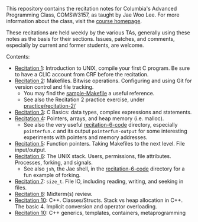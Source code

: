 This repository contains the recitation notes for Columbia's Advanced
Programming Class, COMSW3157, as taught by Jae Woo Lee. For more information
about the class, visit the [course homepage](http://www.cs.columbia.edu/~jae/3157).

These recitations are held weekly by the various TAs, generally using these
notes as the basis for their sections. Issues, patches, and comments, especially
by current and former students, are welcome.

Contents:

* [Recitation 1](recitation-1.md): Introduction to UNIX, compile your first C
  program. Be sure to have a CLIC account from CRF before the recitation.
* [Recitation 2](recitation-2.md): Makefiles. Bitwise operations. Configuring
  and using Git for version control and file tracking.
    * You may find the [sample-Makefile](sample-Makefile) a useful reference.
    * See also the Recitation 2 practice exercise, under
      [practice/recitation-2/](practice/recitation-2/)
* [Recitation 3](recitation-3.md): C Basics: data types, complex expressions and statements.
* [Recitation 4](recitation-4.md): Pointers, arrays, and heap memory 
(i.e. malloc).
    * See also the very useful [recitation-6-code](recitation-6-code/) directory,
      especially `pointerfun.c` and its output `pointerfun-output` for some
      interesting experiments with pointers and memory addresses.
* [Recitation 5](recitation-5.md): Function pointers. Taking Makefiles to the
  next level. File input/output.
* [Recitation 6](recitation-6.md): The UNIX stack. Users, permissions, file
  attributes. Processes, forking, and signals.
    * See also `jsh`, the Jae shell, in the [recitation-6-code](recitation-6-code/)
      directory for a fun example of forking.
* [Recitation 7](recitation-7.md): `size_t`. File IO, including reading, writing,
  and seeking in files.
* [Recitation 8](recitation-8.md): Midterm(s) review.
* [Recitation 10](recitation-10.md): C++. Classes/Structs. Stack vs heap allocation
  in C++. The basic 4. Implicit conversion and operator overloading.
* [Recitation 10](recitation-10.md): C++ generics, templates, containers, metaprogramming
